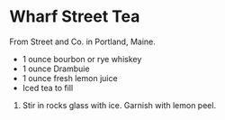 # Wharf Street Tea

From Street and Co. in Portland, Maine.

- 1 ounce bourbon or rye whiskey
- 1 ounce Drambuie
- 1 ounce fresh lemon juice
- Iced tea to fill

1. Stir in rocks glass with ice. Garnish with lemon peel.
